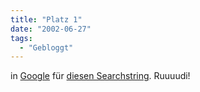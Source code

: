 ```yaml
---
title: "Platz 1"
date: "2002-06-27"
tags:
  - "Gebloggt"
---
```


in [Google](http://www.google.de) für [diesen Searchstring](http://www.google.de/search?as_q=&num=10&hl=de&ie=UTF-8&oe=UTF8&btnG=Google-Suche&as_epq=Es+gibt+nur+einen+Rudi+V%C3%B6ller&as_oq=&as_eq=&lr=&as_ft=i&as_filetype=&as_qdr=all&as_occt=any&as_dt=i&as_sitesearch= "Es gibt nur einen Rudi Völler"). Ruuuudi!
